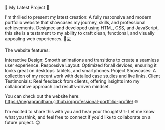 🌟 My Latest Project 🚀

I'm thrilled to present my latest creation: A fully responsive and modern portfolio website that showcases my journey, skills, and professional achievements. Designed and developed using HTML, CSS, and JavaScript, this site is a testament to my ability to craft clean, functional, and visually appealing web experiences. 🎨💻

The website features:

Interactive Design: Smooth animations and transitions to create a seamless user experience.
Responsive Layout: Optimized for all devices, ensuring it looks great on desktops, tablets, and smartphones.
Project Showcases: A collection of my recent work with detailed case studies and live links.
Client Testimonials: Real feedback from clients, offering insights into my collaborative approach and results-driven mindset.

You can check out the website here: https://megapranitham.github.io/professional-portfolio-profile/ 🌐

I’m excited to share this with you and hear your thoughts! ✨ Let me know what you think, and feel free to connect if you'd like to collaborate on a future project. 😊

